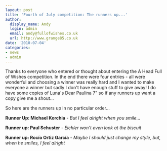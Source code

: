 ```yaml
---
layout: post
title: 'Fourth of July competition: The runners up...'
author:
  display_name: Andy
  login: admin
  email: andy@fullofwishes.co.uk
  url: http://www.grange85.co.uk
date: '2010-07-04'
categories:
- news
- admin
---
```

<p>Thanks to everyone who entered or thought about entering the A Head Full of Wishes competition. In the end there were four entries - all were wonderful and choosing a winner was really hard and I wanted to make everyone a winner but sadly I don't have enough stuff to give away! I do have some copies of Luna's Dear Paulina 7" so if any runners up want a copy give me a shout...</p>
<p>So here are the runners up in no particular order...</p>
<p><strong>Runner Up: Michael Korchia</strong> - <em>But I feel alright when you smile...</em></p>
<div style="text-align: center;"></div>
<p><strong>Runner up: Paul Schuster</strong> - <em>Eichler won't even look at the biscuit<br /> </em></p>
<div style="text-align: center;"><em></em></div>
<p><strong>Runner up: <span>Roc&iacute;o Ortiz Garc&iacute;a</span></strong> - <em>Maybe I should just change my style, but, when he smiles, I feel alright</em></p>
<div style="text-align: center;"></div>
